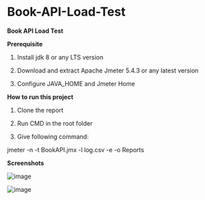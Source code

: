 # Book-API-Load-Test

**Book API Load Test**

**Prerequisite**

1. Install jdk 8 or any LTS version

2. Download and extract Apache Jmeter 5.4.3 or any latest version

3. Configure JAVA_HOME and Jmeter Home

**How to run this project**

1. Clone the report

2. Run CMD in the root folder

3. Give following command:

 jmeter -n -t BookAPI.jmx -l log.csv -e -o Reports
 
 **Screenshots**
 
 ![image](https://user-images.githubusercontent.com/45478777/176865285-e0b6688e-2525-4bcc-9285-cdecf275dd99.png)

![image](https://user-images.githubusercontent.com/45478777/176865421-c2bb9209-84c3-4547-aa3e-2dc82b1a590f.png)
